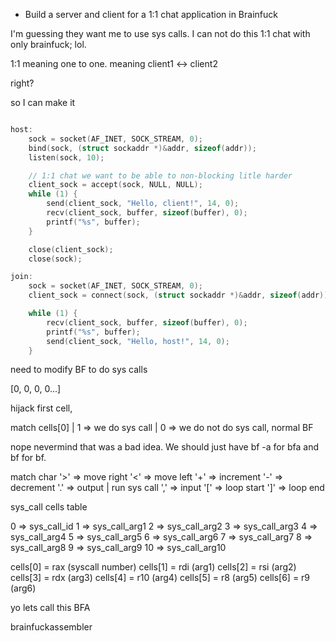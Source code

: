 - Build a server and client for a 1:1 chat application in Brainfuck


I'm guessing they want me to use sys calls. I can not do this 1:1 chat with only brainfuck; lol.


1:1 meaning one to one.
meaning client1 <-> client2

right?

so I can make it

```c

host:    
    sock = socket(AF_INET, SOCK_STREAM, 0);
    bind(sock, (struct sockaddr *)&addr, sizeof(addr));
    listen(sock, 10);

    // 1:1 chat we want to be able to non-blocking litle harder
    client_sock = accept(sock, NULL, NULL);
    while (1) {
        send(client_sock, "Hello, client!", 14, 0);
        recv(client_sock, buffer, sizeof(buffer), 0);
        printf("%s", buffer);
    }

    close(client_sock);
    close(sock);

join:
    sock = socket(AF_INET, SOCK_STREAM, 0);
    client_sock = connect(sock, (struct sockaddr *)&addr, sizeof(addr));

    while (1) {
        recv(client_sock, buffer, sizeof(buffer), 0);
        printf("%s", buffer);
        send(client_sock, "Hello, host!", 14, 0);
    }
```




need to modify BF to do sys calls


[0, 0, 0, 0...]

hijack first cell,

match cells[0]
 | 1 => we do sys call
 | 0 => we do not do sys call, normal BF

nope nevermind that was a bad idea. We should just have bf -a for bfa and bf for bf.



match char
    '>' => move right
    '<' => move left
    '+' => increment
    '-' => decrement
    '.' => output | run sys call
    ',' => input
    '[' => loop start
    ']' => loop end


sys_call cells table

0 => sys_call_id
1 => sys_call_arg1
2 => sys_call_arg2
3 => sys_call_arg3
4 => sys_call_arg4
5 => sys_call_arg5
6 => sys_call_arg6
7 => sys_call_arg7
8 => sys_call_arg8
9 => sys_call_arg9
10 => sys_call_arg10


cells[0] = rax (syscall number)
cells[1] = rdi (arg1)
cells[2] = rsi (arg2) 
cells[3] = rdx (arg3)
cells[4] = r10 (arg4)
cells[5] = r8  (arg5)
cells[6] = r9  (arg6)


yo lets call this BFA

brainfuckassembler

